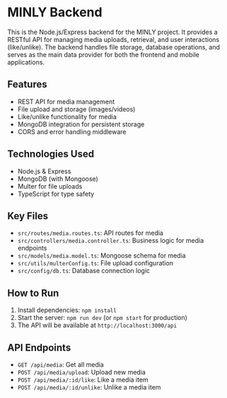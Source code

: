 # MINLY Backend

This is the Node.js/Express backend for the MINLY project. It provides a RESTful API for managing media uploads, retrieval, and user interactions (like/unlike). The backend handles file storage, database operations, and serves as the main data provider for both the frontend and mobile applications.

## Features

- REST API for media management
- File upload and storage (images/videos)
- Like/unlike functionality for media
- MongoDB integration for persistent storage
- CORS and error handling middleware

## Technologies Used

- Node.js & Express
- MongoDB (with Mongoose)
- Multer for file uploads
- TypeScript for type safety

## Key Files

- `src/routes/media.routes.ts`: API routes for media
- `src/controllers/media.controller.ts`: Business logic for media endpoints
- `src/models/media.model.ts`: Mongoose schema for media
- `src/utils/multerConfig.ts`: File upload configuration
- `src/config/db.ts`: Database connection logic

## How to Run

1. Install dependencies: `npm install`
2. Start the server: `npm run dev` (or `npm start` for production)
3. The API will be available at `http://localhost:3000/api`

## API Endpoints

- `GET /api/media`: Get all media
- `POST /api/media/upload`: Upload new media
- `POST /api/media/:id/like`: Like a media item
- `POST /api/media/:id/unlike`: Unlike a media item
